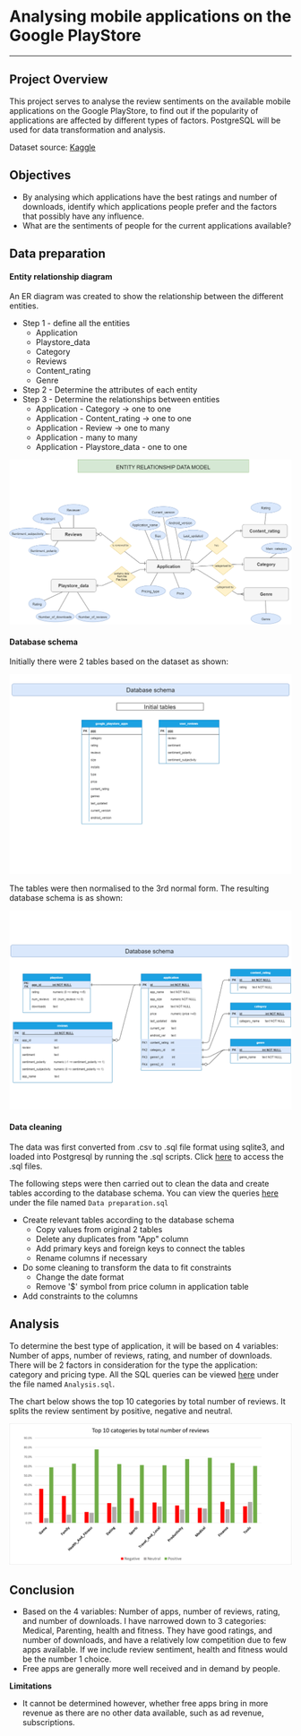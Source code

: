 # Analysing mobile applications on the Google PlayStore

---

## Project Overview

This project serves to analyse the review sentiments on the available mobile applications on the Google PlayStore, to find out if the popularity of applications are affected by different types of factors. PostgreSQL will be used for data transformation and analysis.

Dataset source: [Kaggle](https://www.kaggle.com/datasets/lava18/google-play-store-apps?select=googleplaystore.csv&page=2)

## Objectives

- By analysing which applications have the best ratings and number of downloads, identify which applications people prefer and the factors that possibly have any influence.
- What are the sentiments of people for the current applications available?

## Data preparation

#### Entity relationship diagram

An ER diagram was created to show the relationship between the different entities.

- Step 1 - define all the entities
  - Application
  - Playstore_data
  - Category
  - Reviews
  - Content_rating
  - Genre
- Step 2 - Determine the attributes of each entity
- Step 3 - Determine the relationships between entities
  - Application - Category -> one to one
  - Application - Content_rating -> one to one
  - Application - Review -> one to many
  - Application - many to many
  - Application - Playstore_data - one to one

![ERD image](Images/ERD.png)

#### Database schema

Initially there were 2 tables based on the dataset as shown:

![initial database schema](Images/Initial%20database%20schema.png)

The tables were then normalised to the 3rd normal form. The resulting database schema is as shown:

![normalised](Images/Normalised%20database%20schema.png)

#### Data cleaning

The data was first converted from .csv to .sql file format using sqlite3, and loaded into Postgresql by running the .sql scripts. Click [here](Dataset) to access the .sql files.

The following steps were then carried out to clean the data and create tables according to the database schema. You can view the queries [here](SQL%20queries) under the file named `Data preparation.sql`

- Create relevant tables according to the database schema
  - Copy values from original 2 tables
  - Delete any duplicates from "App" column
  - Add primary keys and foreign keys to connect the tables
  - Rename columns if necessary
- Do some cleaning to transform the data to fit constraints
  - Change the date format
  - Remove '$' symbol from price column in application table
- Add constraints to the columns

## Analysis

To determine the best type of application, it will be based on 4 variables: Number of apps, number of reviews, rating, and number of downloads. There will be 2 factors in consideration for the type the application: category and pricing type. All the SQL queries can be viewed [here](SQL%20queries) under the file named `Analysis.sql`.

The chart below shows the top 10 categories by total number of reviews. It splits the review sentiment by positive, negative and neutral.

![chart](Images/chart.png)

## Conclusion

- Based on the 4 variables: Number of apps, number of reviews, rating, and number of downloads. I have narrowed down to 3 categories: Medical, Parenting, health and fitness. They have good ratings, and number of downloads, and have a relatively low competition due to few apps available. If we include review sentiment, health and fitness would be the number 1 choice.
- Free apps are generally more well received and in demand by people.

**Limitations**

- It cannot be determined however, whether free apps bring in more revenue as there are no other data available, such as ad revenue, subscriptions.
